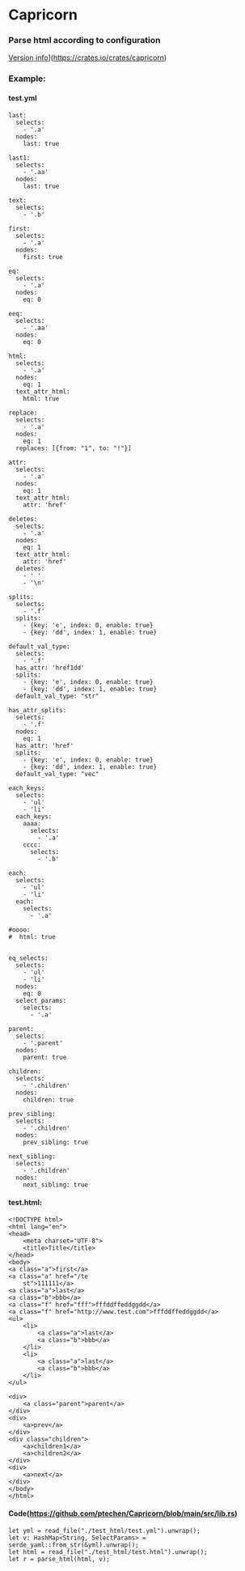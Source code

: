 # Capricorn

### Parse html according to configuration
[Version info](https://img.shields.io/crates/v/capricorn.svg)](https://crates.io/crates/capricorn)

### Example:
#### test.yml    
    last:
      selects:
        - '.a'
      nodes:
        last: true
    
    last1:
      selects:
        - '.aa'
      nodes:
        last: true
    
    text:
      selects:
        - '.b'
    
    first:
      selects:
        - '.a'
      nodes:
        first: true
    
    eq:
      selects:
        - '.a'
      nodes:
        eq: 0
    
    eeq:
      selects:
        - '.aa'
      nodes:
        eq: 0
    
    html:
      selects:
        - '.a'
      nodes:
        eq: 1
      text_attr_html:
        html: true
    
    replace:
      selects:
        - '.a'
      nodes:
        eq: 1
      replaces: [{from: "1", to: "!"}]
    
    attr:
      selects:
        - '.a'
      nodes:
        eq: 1
      text_attr_html:
        attr: 'href'
    
    deletes:
      selects:
        - '.a'
      nodes:
        eq: 1
      text_attr_html:
        attr: 'href'
      deletes:
        - ' '
        - '\n'
    
    splits:
      selects:
        - '.f'
      splits:
        - {key: 'e', index: 0, enable: true}
        - {key: 'dd', index: 1, enable: true}
    
    default_val_type:
      selects:
        - '.f'
      has_attr: 'href1dd'
      splits:
        - {key: 'e', index: 0, enable: true}
        - {key: 'dd', index: 1, enable: true}
      default_val_type: "str"
    
    has_attr_splits:
      selects:
        - '.f'
      nodes:
        eq: 1
      has_attr: 'href'
      splits:
        - {key: 'e', index: 0, enable: true}
        - {key: 'dd', index: 1, enable: true}
      default_val_type: "vec"
    
    each_keys:
      selects:
        - 'ul'
        - 'li'
      each_keys:
        aaaa:
          selects:
            - '.a'
        cccc:
          selects:
            - '.b'
    
    each:
      selects:
        - 'ul'
        - 'li'
      each:
        selects:
          - '.a'
    
    #oooo:
    #  html: true
    
    
    eq_selects:
      selects:
        - 'ul'
        - 'li'
      nodes:
        eq: 0
      select_params:
        selects:
          - '.a'
    
    parent:
      selects:
        - '.parent'
      nodes:
        parent: true
    
    children:
      selects:
        - '.children'
      nodes:
        children: true
    
    prev_sibling:
      selects:
        - '.children'
      nodes:
        prev_sibling: true
    
    next_sibling:
      selects:
        - '.children'
      nodes:
        next_sibling: true
        
#### test.html:
    <!DOCTYPE html>
    <html lang="en">
    <head>
        <meta charset="UTF-8">
        <title>Title</title>
    </head>
    <body>
    <a class="a">first</a>
    <a class="a" href="/te
        st">111111</a>
    <a class="a">last</a>
    <a class="b">bbb</a>
    <a class="f" href="fff">fffddffeddggdd</a>
    <a class="f" href="http://www.test.com">fffddffeddggdd</a>
    <ul>
        <li>
            <a class="a">last</a>
            <a class="b">bbb</a>
        </li>
        <li>
            <a class="a">last</a>
            <a class="b">bbb</a>
        </li>
    </ul>
    
    <div>
        <a class="parent">parent</a>
    </div>
    <div>
        <a>prev</a>
    </div>
    <div class="children">
        <a>children1</a>
        <a>children2</a>
    </div>
    <div>
        <a>next</a>
    </div>
    </body>
    </html>
    
#### Code(https://github.com/ptechen/Capricorn/blob/main/src/lib.rs)
    let yml = read_file("./test_html/test.yml").unwrap();
    let v: HashMap<String, SelectParams> = serde_yaml::from_str(&yml).unwrap();
    let html = read_file("./test_html/test.html").unwrap();
    let r = parse_html(html, v);
    
